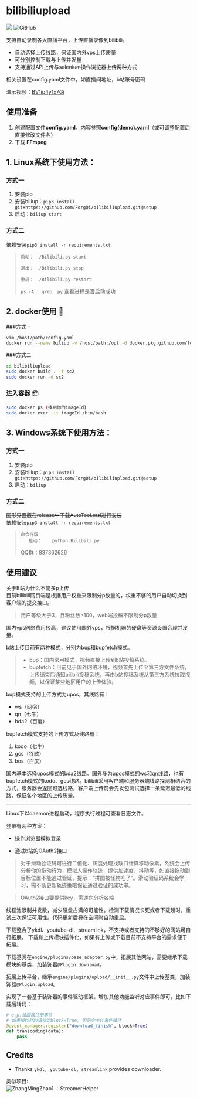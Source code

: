 # bilibiliupload
![](https://img.shields.io/badge/python-v3.7%2B-blue)
![GitHub](https://img.shields.io/github/license/ForgQi/bilibiliupload)

支持自动录制各大直播平台，上传直播录像到bilibili。  

* 自动选择上传线路，保证国内外vps上传质量
* 可分别控制下载与上传并发量
* 支持通过API上传~~与selenium操作浏览器上传两种方式~~

相关设置在config.yaml文件中，如直播间地址，b站账号密码

演示视频：[BV1ip4y1x7Gi](https://www.bilibili.com/video/BV1ip4y1x7Gi)
## 使用准备
1. 创建配置文件**config.yaml**，内容参照**config(demo).yaml**（或可调整配置后直接修改文件名）
2. 下载 __FFmpeg__

## 1. Linux系统下使用方法：
### 方式一
1. 安装pip
2. 安装biliup：`pip3 install git+https://github.com/ForgQi/bilibiliupload.git@setup`
3. 启动：`biliup start`
### 方式二
依赖安装`pip3 install -r requirements.txt`
>
>     启动： ./Bilibili.py start
>
>     退出： ./Bilibili.py stop
>
>     重启： ./Bilibili.py restart
>
> `ps -A | grep .py` 查看进程是否启动成功

## 2. docker使用 🔨 
###方式一
```bash
vim /host/path/config.yaml
docker run --name biliup -v /host/path:/opt -d docker.pkg.github.com/forgqi/bilibiliupload/caution
```
###方式二
```bash
cd bilibiliupload
sudo docker build . -t sc2
sudo docker run -d sc2
```
### 进入容器 📦
```bash
sudo docker ps (找到你的imageId)
sudo docker exec -it imageId /bin/bash     
```
## 3. Windows系统下使用方法：
### 方式一
1. 安装pip
2. 安装biliup：`pip3 install git+https://github.com/ForgQi/bilibiliupload.git@setup`
3. 启动：`biliup`
### 方式二
~~图形界面版在release中下载AutoTool.msi进行安装~~\
依赖安装`pip3 install -r requirements.txt`
>     命令行版
>        启动：    python Bilibili.py
> QQ群：837362626
## 使用建议
关于B站为什么不能多p上传\
目前bilibili网页端是根据用户权重来限制分p数量的，权重不够的用户自动切换到客户端的提交接口。
>用户等级大于3，且粉丝数>100，web端投稿不限制分p数量

国内vps网络费用较高，建议使用国外vps，根据机器的硬盘等资源设置合理并发量。

b站上传目前有两种模式，分别为bup和bupfetch模式。
>* bup：国内常用模式，视频直接上传到b站投稿系统。
>* bupfetch：目前见于国外网络环境，视频首先上传至第三方文件系统，上传结束后通知bilibili投稿系统，再由b站投稿系统从第三方系统拉取视频，以保证某些地区用户的上传体验。

bup模式支持的上传方式为upos，其线路有：
* ws（网宿）
* qn（七牛）
* bda2（百度）

bupfetch模式支持的上传方式及线路有：
1. kodo（七牛）
2. gcs（谷歌）
3. bos（百度）

国内基本选择upos模式的bda2线路。国外多为upos模式的ws和qn线路，也有bupfetch模式的kodo、gcs线路。bilibili采用客户端和服务器端线路探测相结合的方式，服务器会返回可选线路，客户端上传前会先发包测试选择一条延迟最低的线路，保证各个地区的上传质量。
***
Linux下以daemon进程启动，程序执行过程可查看日志文件。

登录有两种方案：

* 操作浏览器模拟登录

* 通过b站的OAuth2接口

>对于滑动验证码可进行二值化、灰度处理找缺口计算移动像素，系统会上传分析你的拖动行为，模拟人操作轨迹，提供加速度、抖动等，如直接拖动到目标位置不能通过验证，提示：“拼图被怪物吃了”。滑动验证码系统会学习，需不断更新轨迹策略保证通过验证的成功率。

>OAuth2接口要提供key，需逆向分析各端

线程池限制并发数，减少磁盘占满的可能性。检测下载情况卡死或者下载超时，重试三次保证可用性。代码更新后将在空闲时自动重启。


下载整合了ykdl、youtube-dl、streamlink，不支持或者支持的不够好的网站可自行拓展。
下载和上传模块插件化，如果有上传或下载目前不支持平台的需求便于拓展。

下载基类在`engine/plugins/base_adapter.py`中，拓展其他网站，需要继承下载模块的基类，加装饰器`@Plugin.download`。

拓展上传平台，继承`engine/plugins/upload/__init__.py`文件中上传基类，加装饰器`@Plugin.upload`。

实现了一套基于装饰器的事件驱动框架。增加其他功能监听对应事件即可，比如下载后转码：
```python
# e.p.给函数注册事件
# 如果操作耗时请指定block=True, 否则会卡住事件循环
@event_manager.register("download_finish", block=True)
def transcoding(data):
    pass
```

## Credits
* Thanks `ykdl, youtube-dl, streamlink` provides downloader.

类似项目:\
![ZhangMingZhao1](https://avatars2.githubusercontent.com/u/29058747?s=50&u=5f8c3acaa9d09f4396f00256c0ce6ef01452e92f&v=4) ：StreamerHelper
